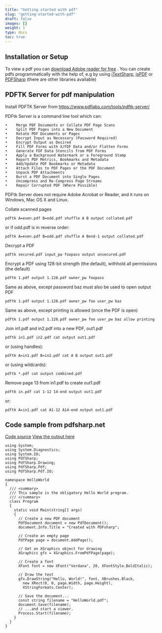 ```yaml
---
title: "Getting started with pdf"
slug: "getting-started-with-pdf"
draft: false
images: []
weight: 1
type: docs
toc: true
---
```


## Installation or Setup
To view a pdf you can [download Adobe reader for free][1] . You can create pdfs programmatically with the help of, e.g by using [iTextSharp][2], [jsPDF][3]  or [PDFSharp][4] (there are other libraries available)


  [1]: https://get.adobe.com/reader/
  [2]: http://sourceforge.net/projects/itextsharp/
  [3]: https://github.com/MrRio/jsPDF
  [4]: http://pdfsharp.codeplex.com/

## PDFTK Server for pdf manipulation
Install PDFTK Server from
https://www.pdflabs.com/tools/pdftk-server/

PDFtk Server is a command line tool which can:

    •    Merge PDF Documents or Collate PDF Page Scans
    •    Split PDF Pages into a New Document
    •    Rotate PDF Documents or Pages
    •    Decrypt Input as Necessary (Password Required)
    •    Encrypt Output as Desired
    •    Fill PDF Forms with X/FDF Data and/or Flatten Forms
    •    Generate FDF Data Stencils from PDF Forms
    •    Apply a Background Watermark or a Foreground Stamp
    •    Report PDF Metrics, Bookmarks and Metadata
    •    Add/Update PDF Bookmarks or Metadata
    •    Attach Files to PDF Pages or the PDF Document
    •    Unpack PDF Attachments
    •    Burst a PDF Document into Single Pages
    •    Uncompress and Re-Compress Page Streams
    •    Repair Corrupted PDF (Where Possible)

PDFtk Server does not require Adobe Acrobat or Reader, and it runs on Windows, Mac OS X and Linux.

Collate scanned pages

    pdftk A=even.pdf B=odd.pdf shuffle A B output collated.pdf

or if odd.pdf is in reverse order:

    pdftk A=even.pdf B=odd.pdf shuffle A Bend-1 output collated.pdf

Decrypt a PDF

    pdftk secured.pdf input_pw foopass output unsecured.pdf

Encrypt a PDF using 128-bit strength (the default), withhold all permissions (the default)

    pdftk 1.pdf output 1.128.pdf owner_pw foopass

Same as above, except password baz must also be used to open output PDF

    pdftk 1.pdf output 1.128.pdf owner_pw foo user_pw baz

Same as above, except printing is allowed (once the PDF is open)

    pdftk 1.pdf output 1.128.pdf owner_pw foo user_pw baz allow printing

Join in1.pdf and in2.pdf into a new PDF, out1.pdf

    pdftk in1.pdf in2.pdf cat output out1.pdf

   or (using handles):

    pdftk A=in1.pdf B=in2.pdf cat A B output out1.pdf

   or (using wildcards):

    pdftk *.pdf cat output combined.pdf

Remove page 13 from in1.pdf to create out1.pdf

    pdftk in.pdf cat 1-12 14-end output out1.pdf

   or:

    pdftk A=in1.pdf cat A1-12 A14-end output out1.pdf










## Code sample from pdfsharp.net

   [Code source][1]   [View the output here][2]

    using System;
    using System.Diagnostics;
    using System.IO;
    using PdfSharp;
    using PdfSharp.Drawing;
    using PdfSharp.Pdf;
    using PdfSharp.Pdf.IO;
     
    namespace HelloWorld
    {
      /// <summary>
      /// This sample is the obligatory Hello World program.
      /// </summary>
      class Program
      {
        static void Main(string[] args)
        {
          // Create a new PDF document
          PdfDocument document = new PdfDocument();
          document.Info.Title = "Created with PDFsharp";
     
          // Create an empty page
          PdfPage page = document.AddPage();
     
          // Get an XGraphics object for drawing
          XGraphics gfx = XGraphics.FromPdfPage(page);
     
          // Create a font
          XFont font = new XFont("Verdana", 20, XFontStyle.BoldItalic);
     
          // Draw the text
          gfx.DrawString("Hello, World!", font, XBrushes.Black,
            new XRect(0, 0, page.Width, page.Height),
            XStringFormats.Center);
     
          // Save the document...
          const string filename = "HelloWorld.pdf";
          document.Save(filename);
          // ...and start a viewer.
          Process.Start(filename);
        }
      }
    }

  [1]: http://www.pdfsharp.net/wiki/HelloWorld-sample.ashx
  [2]: http://www.pdfsharp.net/wiki/GetFile.aspx?File=%2FHelloWorld%2FHelloWorld.pdf

